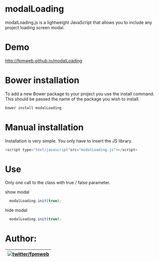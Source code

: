 modalLoading
=========

modalLoading.js is a lightweight JavaScript that allows you to include any project loading screen modal.

Demo
=========

http://fpmweb.github.io/modalLoading


Bower installation
=========

To add a new Bower package to your project you use the install command. This should be passed the name of the package you wish to install.

```js
bower install modalLoading
```

Manual installation
=========

Installation is very simple. You only have to insert the JS library.

```js
<script type="text/javascript"src="modalLoading.js"></script>
```

Use
=========

Only one call to the class with true / false parameter.

show modal

```js
  modalLoading.init(true);
```

hide modal
```js
  modalLoading.init(true);
```


Author:
=========

| [![twitter/fpmweb](http://2.gravatar.com/avatar/1fffcab4361ad5fafe1a9ab1a161536f)](https://twitter.com/fpmweb "Follow @fpmweb on Twitter") |
|---|



